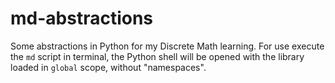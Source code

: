 # md-abstractions
Some abstractions in Python for my Discrete Math learning.
For use execute the `md` script in terminal, the Python shell will be opened with the library loaded in `global` scope, without "namespaces". 
